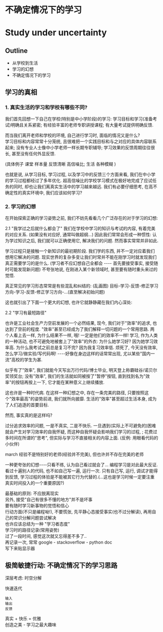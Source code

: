 # 不确定情况下的学习 

# Study under uncertainty


## Outline
- 从学校到生活
- 学习的幻想
- 不确定情况下的学习


## 学习的真相

### 1. 真实生活的学习和学校有哪些不同?  
我们首先回想一下自己在学校(特别是中小学阶段)的学习: 学习目标和学习(准备考试)明确且关系紧密; 有经验丰富的老师专职讲授课程; 有大量考试提供明确反馈.

而当我们离开老师和学校的环境, 自己进行学习时, 面临的情况又是什么?    
学习目标和内容常常十分笼统, 且很难把一个实践目标和与之对应的具体内容联系起来; 没有专业人士像中小学老师一样长期专职辅导; 学习效果的反馈周期往往很长, 甚至没有任何外显反馈.

(具体例子 课堂 样本量 反馈清晰 高信噪比; 生活 各种模糊 )

也就是说, 从学习目标, 学习过程, 以及学习中的反馈三个方面来看, 我们在中小学的学习过程都经过了多年优化. 
超高信噪比的学校学习模式在极好地完成了应试任务的同时, 却也让我们离真实生活中的学习越来越远. 我们有必要仔细思考, 在高不确定性的真实环境中, 我们应该如何学习?

### 2. 学习的幻想
在开始探索正确的学习姿势之前, 我们不妨先看看几个广泛存在的对于学习的幻想:

2.1 "我学过之后就什么都会了"
我们在学校中学习的知识与考试的内容, 有着完美的对应关系. (如果没有对应好, 通常叫做超纲...)
因此我们常常会形成一种惯性: 认为学过知识之后, 我们就可以正确使用它, 解决我们的问题.
然而事实常常并非如此.

学习过程只是接触一个新知识的最初期阶段. 我们学的东西, 并不一定对应着我们想用它解决的问题. 现实世界的复杂多变让我们时常并不能在刚学习时就发现我们真正需要学习的是什么. 
(学习者不应幻想自己全都会 ---- 首先要接受事实, 接受随时可能发现新问题)
不夸张地说, 在刚进入某个新领域时, 甚至要有随时重头来过的觉悟.

真正常见的学习形态常常是有些混乱和纠结的:
(乱画图)
目标-学习-反馈-修正学习方向-学习-反馈-修正学习方向-...(直至解决初始问题)

这也就引出了下面一个更大的幻想, 也许它就静静藏在我们内心深处:

2.2 "学习有最短路径"

也许是工业社会生产力空前发展的一个必然结果, 现今, 我们对于"效率"的追求, 也达到了空前的程度.
"效率"甚至已经成为了我们解释一切问题的一个常用思路. 两个人看上去一样, 为什么结果不一样, 哦! 一定是他们的效率不一样! 学习, 作为人类的一种活动, 也不可避免地被套上了"效率"的外衣: 为什么她学习好? 因为她学习效率高. 为什么我考试之前总是复习不完? 因为我复习效率低. 烦死了, 今天没有效率, 怎么学习/做实验/写代码啊! ----好像在身边这样的话常常出现, 尤以某些"国内一流"高校的学生为甚.

似乎有了"效率", 我们就能今天写出万行代码/博士毕业, 明天登上称霸硅谷/诺贝尔奖领奖台; 没有"效率", 我们的生活就如同被按了"暂停"按钮, 直到找到名为"效率"的按钮再按上一下, 它才能在某种意义上继续播放.

这也许是一种时代病. 在这样一种幻想之中, 存在一条完美的路径, 只要按照这个"效率最高"的姿势前进, 我们就所向披靡. 生活的"效率"甚至超过生活本身, 成为了人们追逐的首要目标.

然而, 事实真的是这样吗?

过分追求效率的问题, 一是不真实, 二是不快乐. 一旦遇到(实际上不可避免的)困难就会产生对学习效率的自我怀疑, 而这种自我怀疑会影响我们学习的过程, ; 花费过多时间在所谓的"思考", 但实际与学习不直接相关的内容上面. (反例: 用眼看代码的小伙伴)



march 经验不是特别好的老师(经验并不完美), 但也许并不存在完美的老师


一种更夸张的幻想----只看不练, 认为自己看过就会了...
编程学习是对此最大反证.
看过十遍别人的代码, 也不如自己写一遍, 运行一次. 只有自己写, 运行, 调试才能得到反馈, 学习过程的体验是不能被其它行为代替的.(...这也是学习时候一定要注重真实时间投入的一个重要原因?)


最基础的原则: 不应脱离现实  
另外, 接受"自己有很多不懂的地方"并不是坏事  
要有随时学习新事物的觉悟和信心  
行动方面(不只是编程呦!), 不要慌张, 先平静心态接受事实(也不过分解读), 再用自己的常识分解问题尝试解决  
也许应该总结为一种 "学习者态度"  
学习时的路径记录(常用姿势)  
过了一段时间, 感觉这次就又忘得差不多了..  
再记录一次, 常常 google - stackoverflow - python doc  
写下来贴显示器  

## 极简敏捷行动: 不确定情况下的学习思路

深层考虑: 时空分解


快速迭代  
```
输入   
输出  
反馈  
```

真实 + 快乐 = 优雅  
创造之美 - 学习之最大趣味